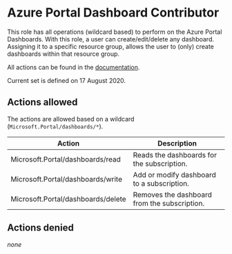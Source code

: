 # Azure Portal Dashboard Contributor

This role has all operations (wildcard based) to perform on the Azure Portal Dashboards. With this role, a user can create/edit/delete any dashboard. Assigning it to a specific resource group, allows the user to (only) create dashboards within that resource group.

All actions can be found in the [documentation](https://learn.microsoft.com/en-us/azure/role-based-access-control/resource-provider-operations#microsoftportal).

Current set is defined on 17 August 2020.

## Actions allowed

The actions are allowed based on a wildcard (`Microsoft.Portal/dashboards/*`).

| Action | Description |
|-|-|
| Microsoft.Portal/dashboards/read | Reads the dashboards for the subscription. |
| Microsoft.Portal/dashboards/write | Add or modify dashboard to a subscription. |
| Microsoft.Portal/dashboards/delete | Removes the dashboard from the subscription. |

## Actions denied

_none_
